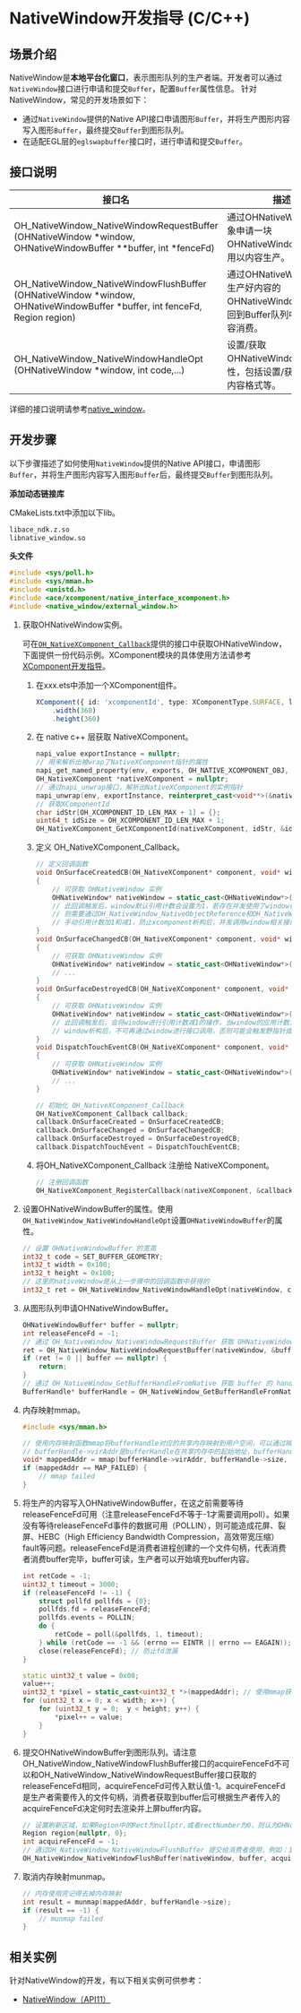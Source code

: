 # NativeWindow开发指导 (C/C++)

## 场景介绍

NativeWindow是**本地平台化窗口**，表示图形队列的生产者端。开发者可以通过`NativeWindow`接口进行申请和提交`Buffer`，配置`Buffer`属性信息。
针对NativeWindow，常见的开发场景如下：

* 通过`NativeWindow`提供的Native API接口申请图形`Buffer`，并将生产图形内容写入图形`Buffer`，最终提交`Buffer`到图形队列。
* 在适配EGL层的`eglswapbuffer`接口时，进行申请和提交`Buffer`。

## 接口说明

| 接口名 | 描述 | 
| -------- | -------- |
| OH_NativeWindow_NativeWindowRequestBuffer (OHNativeWindow \*window, OHNativeWindowBuffer \*\*buffer, int \*fenceFd) | 通过OHNativeWindow对象申请一块OHNativeWindowBuffer，用以内容生产。 | 
| OH_NativeWindow_NativeWindowFlushBuffer (OHNativeWindow \*window, OHNativeWindowBuffer \*buffer, int fenceFd, Region region) | 通过OHNativeWindow将生产好内容的OHNativeWindowBuffer放回到Buffer队列中，用以内容消费。 | 
| OH_NativeWindow_NativeWindowHandleOpt (OHNativeWindow \*window, int code,...) | 设置/获取OHNativeWindow的属性，包括设置/获取宽高、内容格式等。 | 

详细的接口说明请参考[native_window](../reference/apis-arkgraphics2d/_native_window.md)。

## 开发步骤

以下步骤描述了如何使用`NativeWindow`提供的Native API接口，申请图形`Buffer`，并将生产图形内容写入图形`Buffer`后，最终提交`Buffer`到图形队列。

**添加动态链接库**

CMakeLists.txt中添加以下lib。
```txt
libace_ndk.z.so
libnative_window.so
```

**头文件**
```c++
#include <sys/poll.h>
#include <sys/mman.h>
#include <unistd.h>
#include <ace/xcomponent/native_interface_xcomponent.h>
#include <native_window/external_window.h>
```

1. 获取OHNativeWindow实例。

    可在[`OH_NativeXComponent_Callback`](../reference/apis-arkui/_o_h___native_x_component___callback.md)提供的接口中获取OHNativeWindow，下面提供一份代码示例。XComponent模块的具体使用方法请参考[XComponent开发指导](../ui/napi-xcomponent-guidelines.md)。

    1. 在xxx.ets中添加一个XComponent组件。

        ```ts
        XComponent({ id: 'xcomponentId', type: XComponentType.SURFACE, libraryname: 'entry'})
            .width(360)
            .height(360)
        ```
    2. 在 native c++ 层获取 NativeXComponent。

        ```c++
        napi_value exportInstance = nullptr;
        // 用来解析出被wrap了NativeXComponent指针的属性
        napi_get_named_property(env, exports, OH_NATIVE_XCOMPONENT_OBJ, &exportInstance);
        OH_NativeXComponent *nativeXComponent = nullptr;
        // 通过napi_unwrap接口，解析出NativeXComponent的实例指针
        napi_unwrap(env, exportInstance, reinterpret_cast<void**>(&nativeXComponent));
        // 获取XComponentId
        char idStr[OH_XCOMPONENT_ID_LEN_MAX + 1] = {};
        uint64_t idSize = OH_XCOMPONENT_ID_LEN_MAX + 1;
        OH_NativeXComponent_GetXComponentId(nativeXComponent, idStr, &idSize);
        ```
    3. 定义 OH_NativeXComponent_Callback。

        ```c++
        // 定义回调函数
        void OnSurfaceCreatedCB(OH_NativeXComponent* component, void* window)
        {
            // 可获取 OHNativeWindow 实例
            OHNativeWindow* nativeWindow = static_cast<OHNativeWindow*>(window);
            // 此回调触发后，window默认引用计数会设置为1，若存在并发使用了window相关的接口和xcomponent析构的情况，
            // 则需要通过OH_NativeWindow_NativeObjectReference和OH_NativeWindow_NativeObjectUnreference对window进行
            // 手动引用计数加1和减1，防止xcomponent析构后，并发调用window相关接口触发野指针或空指针的崩溃。
        }
        void OnSurfaceChangedCB(OH_NativeXComponent* component, void* window)
        {
            // 可获取 OHNativeWindow 实例
            OHNativeWindow* nativeWindow = static_cast<OHNativeWindow*>(window);
            // ...
        }
        void OnSurfaceDestroyedCB(OH_NativeXComponent* component, void* window)
        {
            // 可获取 OHNativeWindow 实例
            OHNativeWindow* nativeWindow = static_cast<OHNativeWindow*>(window);
            // 此回调触发后，会将window进行引用计数减1的操作，当window的应用计数为0后，会触发window的析构，
            // window析构后，不可再通过window进行接口调用，否则可能会触发野指针或空指针的崩溃。
        }
        void DispatchTouchEventCB(OH_NativeXComponent* component, void* window)
        {
            // 可获取 OHNativeWindow 实例
            OHNativeWindow* nativeWindow = static_cast<OHNativeWindow*>(window);
            // ...
        }
        ```

        ```c++
        // 初始化 OH_NativeXComponent_Callback
        OH_NativeXComponent_Callback callback;
        callback.OnSurfaceCreated = OnSurfaceCreatedCB;
        callback.OnSurfaceChanged = OnSurfaceChangedCB;
        callback.OnSurfaceDestroyed = OnSurfaceDestroyedCB;
        callback.DispatchTouchEvent = DispatchTouchEventCB;
        ```

   4. 将OH_NativeXComponent_Callback 注册给 NativeXComponent。

        ```c++
        // 注册回调函数
        OH_NativeXComponent_RegisterCallback(nativeXComponent, &callback);
        ```

2. 设置OHNativeWindowBuffer的属性。使用`OH_NativeWindow_NativeWindowHandleOpt`设置`OHNativeWindowBuffer`的属性。

    ```c++
    // 设置 OHNativeWindowBuffer 的宽高
    int32_t code = SET_BUFFER_GEOMETRY;
    int32_t width = 0x100;
    int32_t height = 0x100;
    // 这里的nativeWindow是从上一步骤中的回调函数中获得的
    int32_t ret = OH_NativeWindow_NativeWindowHandleOpt(nativeWindow, code, width, height);
    ```

3. 从图形队列申请OHNativeWindowBuffer。

    ```c++
    OHNativeWindowBuffer* buffer = nullptr;
    int releaseFenceFd = -1;
    // 通过 OH_NativeWindow_NativeWindowRequestBuffer 获取 OHNativeWindowBuffer 实例
    ret = OH_NativeWindow_NativeWindowRequestBuffer(nativeWindow, &buffer, &releaseFenceFd);
    if (ret != 0 || buffer == nullptr) {
        return;
    }
    // 通过 OH_NativeWindow_GetBufferHandleFromNative 获取 buffer 的 handle
    BufferHandle* bufferHandle = OH_NativeWindow_GetBufferHandleFromNative(buffer);
    ```

4. 内存映射mmap。

    ```c++
    #include <sys/mman.h>

    // 使用内存映射函数mmap将bufferHandle对应的共享内存映射到用户空间，可以通过映射出来的虚拟地址向bufferHandle中写入图像数据
    // bufferHandle->virAddr是bufferHandle在共享内存中的起始地址，bufferHandle->size是bufferHandle在共享内存中的内存占用大小
    void* mappedAddr = mmap(bufferHandle->virAddr, bufferHandle->size, PROT_READ | PROT_WRITE, MAP_SHARED, bufferHandle->fd, 0);
    if (mappedAddr == MAP_FAILED) {
        // mmap failed
    }
    ```

5. 将生产的内容写入OHNativeWindowBuffer，在这之前需要等待releaseFenceFd可用（注意releaseFenceFd不等于-1才需要调用poll）。如果没有等待releaseFenceFd事件的数据可用（POLLIN），则可能造成花屏、裂屏、HEBC（High Efficiency Bandwidth Compression，高效带宽压缩） fault等问题。releaseFenceFd是消费者进程创建的一个文件句柄，代表消费者消费buffer完毕，buffer可读，生产者可以开始填充buffer内容。

    ```c++
    int retCode = -1;
    uint32_t timeout = 3000;
    if (releaseFenceFd != -1) {
        struct pollfd pollfds = {0};
        pollfds.fd = releaseFenceFd;
        pollfds.events = POLLIN;
        do {
            retCode = poll(&pollfds, 1, timeout);
        } while (retCode == -1 && (errno == EINTR || errno == EAGAIN));
        close(releaseFenceFd); // 防止fd泄漏
    }

    static uint32_t value = 0x00;
    value++;
    uint32_t *pixel = static_cast<uint32_t *>(mappedAddr); // 使用mmap获取到的地址来访问内存
    for (uint32_t x = 0; x < width; x++) {
        for (uint32_t y = 0;  y < height; y++) {
            *pixel++ = value;
        }
    }
    ```

6. 提交OHNativeWindowBuffer到图形队列。请注意OH_NativeWindow_NativeWindowFlushBuffer接口的acquireFenceFd不可以和OH_NativeWindow_NativeWindowRequestBuffer接口获取的releaseFenceFd相同，acquireFenceFd可传入默认值-1。acquireFenceFd是生产者需要传入的文件句柄，消费者获取到buffer后可根据生产者传入的acquireFenceFd决定何时去渲染并上屏buffer内容。

    ```c++
    // 设置刷新区域，如果Region中的Rect为nullptr,或者rectNumber为0，则认为OHNativeWindowBuffer全部有内容更改。
    Region region{nullptr, 0};
    int acquireFenceFd = -1;
    // 通过OH_NativeWindow_NativeWindowFlushBuffer 提交给消费者使用，例如：显示在屏幕上。
    OH_NativeWindow_NativeWindowFlushBuffer(nativeWindow, buffer, acquireFenceFd, region);
    ```

7. 取消内存映射munmap。

    ```c++
    // 内存使用完记得去掉内存映射
    int result = munmap(mappedAddr, bufferHandle->size);
    if (result == -1) {
        // munmap failed
    }
    ```

## 相关实例

针对NativeWindow的开发，有以下相关实例可供参考：

- [NativeWindow（API11）](https://gitee.com/openharmony/applications_app_samples/tree/master/code/BasicFeature/Native/NdkNativeWindow)